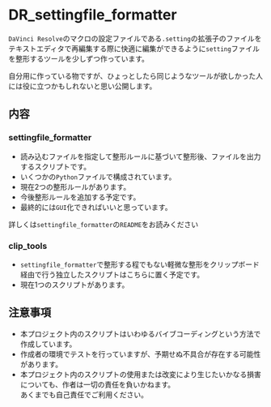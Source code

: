 # DR_settingfile_formatter
`DaVinci Resolve`のマクロの設定ファイルである`.setting`の拡張子のファイルをテキストエディタで再編集する際に快適に編集ができるように`setting`ファイルを整形するツールを少しずつ作っています。  

自分用に作っている物ですが、ひょっとしたら同じようなツールが欲しかった人には役に立つかもしれないと思い公開します。

## 内容
### settingfile_formatter
- 読み込むファイルを指定して整形ルールに基づいて整形後、ファイルを出力するスクリプトです。
- いくつかの`Python`ファイルで構成されています。
- 現在2つの整形ルールがあります。
- 今後整形ルールを追加する予定です。
- 最終的には`GUI`化できればいいと思っています。

詳しくは`settingfile_formatter`の`README`をお読みください
### clip_tools
- `settingfile_formatter`で整形する程でもない軽微な整形をクリップボード経由で行う独立したスクリプトはこちらに置く予定です。
- 現在1つのスクリプトがあります。  
## 注意事項
- 本プロジェクト内のスクリプトはいわゆるバイブコーディングという方法で作成しています。  
- 作成者の環境でテストを行っていますが、予期せぬ不具合が存在する可能性があります。
- 本プロジェクト内のスクリプトの使用または改変により生じたいかなる損害についても、作者は一切の責任を負いかねます。  
あくまでも自己責任でご利用ください。